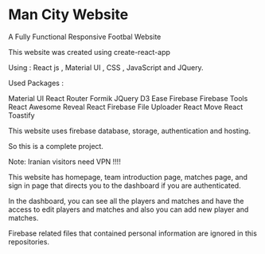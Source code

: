 # Man City Website

A Fully Functional Responsive Footbal Website

This website was created using create-react-app

Using : React js , Material UI , CSS , JavaScript and JQuery.

Used Packages :

Material UI
React Router
Formik
JQuery
D3 Ease
Firebase
Firebase Tools
React Awesome Reveal
React Firebase File Uploader
React Move
React Toastify

This website uses firebase database, storage, authentication and hosting.

So this is a complete project.

Note: Iranian visitors need VPN !!!!

This website has
homepage,
team introduction page,
matches page,
and sign in page that directs you to the dashboard if you are authenticated.

In the dashboard, you can see all the players and matches
and have the access to edit players and matches
and also you can add new player and matches.


Firebase related files that contained personal information are ignored in this repositories.
